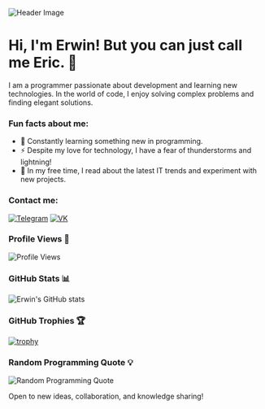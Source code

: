 ![Header Image](https://fanzon-portal.ru/upload/iblock/4f5/4f5212a9ac6010c663d1554f40d869d0.jpg)

# Hi, I'm Erwin! But you can just call me Eric. 👋

I am a programmer passionate about development and learning new technologies. In the world of code, I enjoy solving complex problems and finding elegant solutions.

### Fun facts about me:
- 🔧 Constantly learning something new in programming.
- ⚡ Despite my love for technology, I have a fear of thunderstorms and lightning!
- 🚀 In my free time, I read about the latest IT trends and experiment with new projects.

### Contact me:
[![Telegram](https://img.shields.io/badge/Telegram-2CA5E0?style=for-the-badge&logo=telegram&logoColor=white)](https://t.me/check_po1nt)
[![VK](https://img.shields.io/badge/VK-4680C2?style=for-the-badge&logo=vk&logoColor=white)](https://vk.com/id533705469)

### Profile Views 👀
![Profile Views](https://komarev.com/ghpvc/?username=Erik-KIPU&color=blue)

### GitHub Stats 📊
![Erwin's GitHub stats](https://github-readme-stats.vercel.app/api?username=Erik-KIPU&show_icons=true&theme=onedark)

### GitHub Trophies 🏆
[![trophy](https://github-profile-trophy.vercel.app/?username=Erik-KIPU&theme=onedark)](https://github.com/ryo-ma/github-profile-trophy)

### Random Programming Quote 💡
![Random Programming Quote](https://quotes-github-readme.vercel.app/api?type=horizontal)

Open to new ideas, collaboration, and knowledge sharing!
